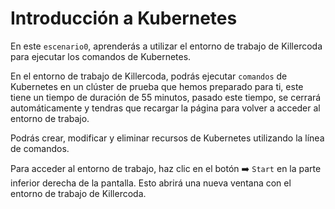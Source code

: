 ﻿# Introducción a Kubernetes

En este `escenario0`, aprenderás a utilizar el entorno de trabajo de Killercoda para ejecutar los comandos de Kubernetes.

En el entorno de trabajo de Killercoda, podrás ejecutar `comandos` de Kubernetes en un clúster de prueba que hemos preparado
para ti, este tiene un tiempo de duración de 55 minutos, pasado este tiempo, se cerrará automáticamente y tendras que
recargar la página para volver a acceder al entorno de trabajo.


Podrás crear, modificar y eliminar recursos de Kubernetes utilizando la línea de comandos.

Para acceder al entorno de trabajo, haz clic en el botón ➡️ `Start` en la parte inferior derecha de la pantalla.
Esto abrirá una nueva ventana con el entorno de trabajo de Killercoda.

